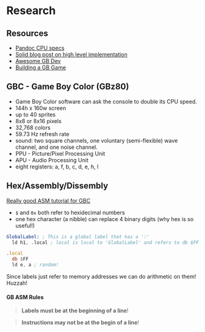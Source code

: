 # Research

## Resources

* [Pandoc CPU specs](http://bgb.bircd.org/pandocs.htm)
* [Solid blog post on high level implementation](https://mattbruv.github.io/gameboy-crust/)
* [Awesome GB Dev](https://github.com/gbdev/awesome-gbdev)
* [Building a GB Game](https://teamlampoil.se/book/gbasmdev.pdf)


## GBC - Game Boy Color (GBz80)

* Game Boy Color software can ask the console to double its CPU speed.
* 144h x 160w screen
* up to 40 sprites
* 8x8 or 8x16 pixels
* 32,768 colors
* 59.73 Hz refresh rate
* sound: two square channels, one voluntary (semi-flexible) wave channel, and one noise channel.
* PPU - Picture/Pixel Processing Unit
* APU - Audio Processing Unit
* eight registers: a, f, b, c, d, e, h, l

## Hex/Assembly/Dissembly 

[Really good ASM tutorial for GBC](https://eldred.fr/gb-asm-tutorial/concepts.html)

* `$` and `0x` both refer to hexidecimal numbers
* one hex character (a nibble) can replace 4 binary digits (why hex is so useful!)

```asm
GlobalLabel: ; This is a global label that has a ':'
  ld h1, .local ; local is local to 'GlobalLabel' and refers to db $FF's address.

.local   
  db $FF
  ld e, a ; random!
```

Since labels just refer to memory addresses we can do arithmetic on them!
Huzzah!

#### GB ASM Rules

> **Labels must be at the beginning of a line**!

> **Instructions may not be at the begin of a line**!

